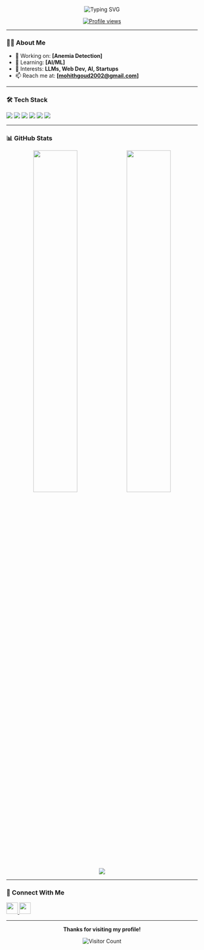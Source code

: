 
<!-- Header -->

<p align="center">
  <img src="https://readme-typing-svg.demolab.com?font=Fira+Code&duration=3000&pause=1000&center=true&vCenter=true&width=435&lines=Welcome+to+my+GitHub+Profile;I+love+building+cool+projects;Let%E2%80%99s+collaborate+on+tech+stuff" alt="Typing SVG" />
</p>

<p align="center">
  <a href="https://github.com/your-username">
    <img src="https://komarev.com/ghpvc/?username=Mohith202&style=for-the-badge&color=blue" alt="Profile views" />
  </a>
</p>

---

### 👨‍💻 About Me

- 🔭 Working on: **[Anemia Detection]**
- 🌱 Learning: **[AI/ML]**
- 🧠 Interests: **LLMs, Web Dev, AI, Startups**
- 📫 Reach me at: **[mohithgoud2002@gmail.com]**


---

### 🛠️ Tech Stack

<p align="left">
  <img src="https://skillicons.dev/icons?i=python,fastapi,react,js,ts,html,css,tailwind,git,pytorch,tensorflow,github,docker,linux,vscode,mysql,mongodb,postman" /> 
  <img src="https://img.shields.io/badge/OpenCV-5C3EE8?style=for-the-badge&logo=opencv&logoColor=white" />
  <img src="https://img.shields.io/badge/Matplotlib-3776AB?style=for-the-badge&logo=python&logoColor=white" />
  <img src="https://img.shields.io/badge/Seaborn-9E3FDB?style=for-the-badge&logo=python&logoColor=white" />
  <img src="https://img.shields.io/badge/PIL-%2300BFFF?style=for-the-badge&logo=python&logoColor=white" />
  <img src="https://img.shields.io/badge/SCRUM-ffb300?style=for-the-badge&logo=agora&logoColor=white" />
</p>

---

### 📊 GitHub Stats

<p align="center">
  <img width="48%" src="https://github-readme-stats.vercel.app/api?username=Mohith202&show_icons=true&theme=radical" />
  <img width="48%" src="https://github-readme-streak-stats.herokuapp.com/?user=Mohith202&theme=radical" />
</p>

<p align="center">
  <img src="https://github-readme-stats.vercel.app/api/top-langs/?username=Mohith202&layout=compact&theme=radical" />
</p>

---

### 🔗 Connect With Me

<p align="left">
  <a href="https://www.linkedin.com/in/k-mohith-goud-128483258/" target="_blank">
    <img src="https://skillicons.dev/icons?i=linkedin" height="30" />
  </a>
  <a href="mailto:mohithgoud2002@gmail.com" target="_blank">
    <img src="https://skillicons.dev/icons?i=gmail" height="30" />
  </a>

</p>

---

<p align="center">
  <b>Thanks for visiting my profile!</b><br/>
  <p align="center">
  <img src="https://count.getloli.com/get/@your-username?theme=rule34" alt="Visitor Count" />
</p>

</p>
